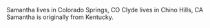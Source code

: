 Samantha lives in Colorado Springs, CO
Clyde lives in Chino Hills, CA
Samantha is originally from Kentucky.